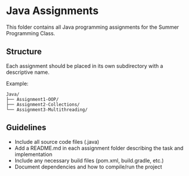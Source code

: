 # Java Assignments

This folder contains all Java programming assignments for the Summer Programming Class.

## Structure

Each assignment should be placed in its own subdirectory with a descriptive name.

Example:
```
Java/
├── Assignment1-OOP/
├── Assignment2-Collections/
└── Assignment3-Multithreading/
```

## Guidelines

- Include all source code files (.java)
- Add a README.md in each assignment folder describing the task and implementation
- Include any necessary build files (pom.xml, build.gradle, etc.)
- Document dependencies and how to compile/run the project
